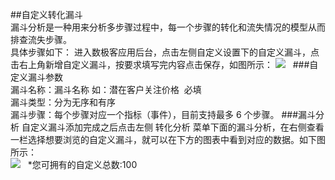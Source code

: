 ##自定义转化漏斗  
漏斗分析是一种用来分析多步骤过程中，每一个步骤的转化和流失情况的模型从而排查流失步骤。    
具体步骤如下： 进入数极客应用后台，点击左侧自定义设置下的自定义漏斗，点击右上角新增自定义漏斗，按要求填写完内容点击保存，如图所示：
![](http://www.shujike.com/images/h5/loudou.png)   
###自定义漏斗参数  
漏斗名称：漏斗名称 如：潜在客户关注价格  必填  
漏斗类型：分为无序和有序  
漏斗步骤：每个步骤对应一个指标（事件），目前支持最多 6 个步骤。
###漏斗分析 
自定义漏斗添加完成之后点击左侧 转化分析 菜单下面的漏斗分析，在右侧查看一栏选择想要浏览的自定义漏斗，就可以在下方的图表中看到对应的数据。如下图所示：  
![](http://www.shujike.com/images/h5/loudoutu.png)  
*您可拥有的自定义总数:100  

